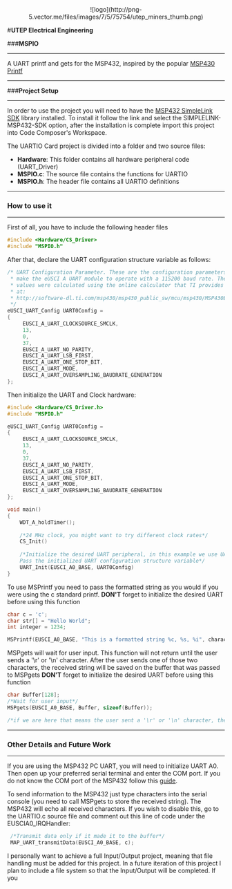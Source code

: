 <center>![logo](http://png-5.vector.me/files/images/7/5/75754/utep_miners_thumb.png)</center>

#**UTEP Electrical Engineering**

###**MSPIO**
***
A UART printf and gets for the MSP432, inspired by the popular [MSP430 Printf](http://www.msp430launchpad.com/2012/06/using-printf.html)
***

###**Project Setup**
***
In order to use the project you will need to have the [MSP432 SimpleLink SDK](http://www.ti.com/tool/SIMPLELINK-MSP432-SDK) library installed. To install it follow the link and select the SIMPLELINK-MSP432-SDK option, after the installation is complete import this project into Code Composer's Workspace. 

The UARTIO Card project is divided into a folder and two source files:

- **Hardware**: This folder contains all hardware peripheral code (UART_Driver)
- **MSPIO.c**: The source file contains the functions for UARTIO
-  **MSPIO.h**: The header file contains all UARTIO definitions

***

### **How to use it**
***
First of all, you have to include the following header files 
```c
#include <Hardware/CS_Driver>
#include "MSPIO.h"
```
After that, declare the UART configuration structure variable as follows:
```c
/* UART Configuration Parameter. These are the configuration parameters to
 * make the eUSCI A UART module to operate with a 115200 baud rate. These
 * values were calculated using the online calculator that TI provides
 * at:
 * http://software-dl.ti.com/msp430/msp430_public_sw/mcu/msp430/MSP430BaudRateConverter/index.html
 */
eUSCI_UART_Config UART0Config =
{
     EUSCI_A_UART_CLOCKSOURCE_SMCLK,
     13,
     0,
     37,
     EUSCI_A_UART_NO_PARITY,
     EUSCI_A_UART_LSB_FIRST,
     EUSCI_A_UART_ONE_STOP_BIT,
     EUSCI_A_UART_MODE,
     EUSCI_A_UART_OVERSAMPLING_BAUDRATE_GENERATION
};
```

Then initialize the UART and Clock hardware:
```c
#include <Hardware/CS_Driver.h>
#include "MSPIO.h"

eUSCI_UART_Config UART0Config =
{
     EUSCI_A_UART_CLOCKSOURCE_SMCLK,
     13,
     0,
     37,
     EUSCI_A_UART_NO_PARITY,
     EUSCI_A_UART_LSB_FIRST,
     EUSCI_A_UART_ONE_STOP_BIT,
     EUSCI_A_UART_MODE,
     EUSCI_A_UART_OVERSAMPLING_BAUDRATE_GENERATION
};

void main()
{
	WDT_A_holdTimer();
	
	/*24 MHz clock, you might want to try different clock rates*/
	CS_Init()
	
	/*Initialize the desired UART peripheral, in this example we use UART A0.
	Pass the initialized UART configuration structure variable*/
	UART_Init(EUSCI_A0_BASE, UART0Config)
}
```
To use MSPrintf you need to pass the formatted string as you would if you were using the c standard printf.  **DON'T** forget to initialize the desired UART before using this function
```c
char c = 'c';
char str[] = "Hello World";
int integer = 1234;

MSPrintf(EUSCI_A0_BASE, "This is a formatted string %c, %s, %i", character, str, integer);
```
MSPgets will wait for user input. This function will not return until the user sends a '\r' or '\n' character. After the user sends one of those two characters, the received string will be saved on the buffer that was passed to MSPgets **DON'T** forget to initialize the desired UART before using this function
```c
char Buffer[128];
/*Wait for user input*/
MSPgets(EUSCI_A0_BASE, Buffer, sizeof(Buffer));

/*if we are here that means the user sent a '\r' or '\n' character, the received string will be stored in the Buffer array*/
```
***
### **Other Details and Future Work**
***
If you are using the MSP432 PC UART, you will need to initialize UART A0. Then open up your preferred serial terminal and enter the COM port. If you do not know the COM port of the MSP432 follow this [guide](https://www.mathworks.com/help/supportpkg/arduinoio/ug/find-arduino-port-on-windows-mac-and-linux.html).

To send information to the MSP432 just type characters into the serial console (you need to call MSPgets to store the received string). The MSP432 will echo all received characters. If you wish to disable this, go to the UARTIO.c source file and comment out this line of code under the EUSCIA0_IRQHandler:
```c
 /*Transmit data only if it made it to the buffer*/
 MAP_UART_transmitData(EUSCI_A0_BASE, c);
```

I personally want to achieve a full Input/Output project, meaning that file handling must be added for this project. In a future iteration of this project I plan to include a file system so that the Input/Output will be completed. If you 